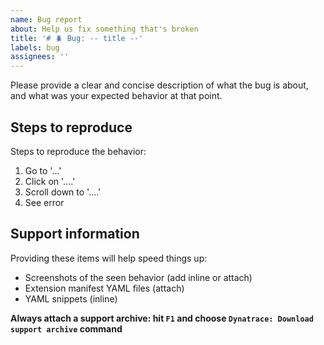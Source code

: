 ```yaml
---
name: Bug report
about: Help us fix something that's broken
title: '# 🪲 Bug: -- title --'
labels: bug
assignees: ''
---
```


Please provide a clear and concise description of what the bug is about, and what was your expected behavior at that point.

## Steps to reproduce

Steps to reproduce the behavior:

1. Go to '...'
2. Click on '....'
3. Scroll down to '....'
4. See error

## Support information

Providing these items will help speed things up:
- Screenshots of the seen behavior (add inline or attach)
- Extension manifest YAML files (attach)
- YAML snippets (inline)

**Always attach a support archive: hit `F1` and choose `Dynatrace: Download support archive` command**

